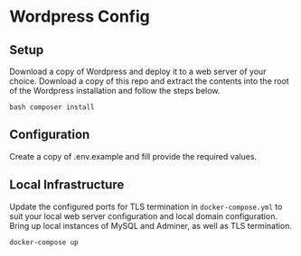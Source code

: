 # Wordpress Config

## Setup

Download a copy of Wordpress and deploy it to a web server of your choice. Download a copy of this repo and extract the
contents into the root of the Wordpress installation and follow the steps below.

`bash composer install`

## Configuration

Create a copy of .env.example and fill provide the required values.

## Local Infrastructure

Update the configured ports for TLS termination in `docker-compose.yml` to suit your local web server configuration and
local domain configuration. Bring up local instances of MySQL and Adminer, as well as TLS termination.

```bash
docker-compose up
```
